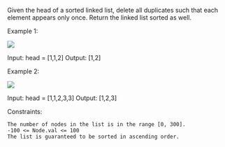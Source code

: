 Given the head of a sorted linked list, delete all duplicates such that each element appears only once. Return the linked list sorted as well.

 

Example 1:

![](https://assets.leetcode.com/uploads/2021/01/04/list1.jpg)

Input: head = [1,1,2]
Output: [1,2]

Example 2:

![](https://assets.leetcode.com/uploads/2021/01/04/list2.jpg)

Input: head = [1,1,2,3,3]
Output: [1,2,3]

 

Constraints:

    The number of nodes in the list is in the range [0, 300].
    -100 <= Node.val <= 100
    The list is guaranteed to be sorted in ascending order.

